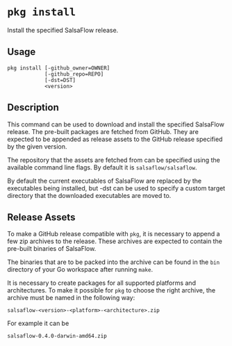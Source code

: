 # `pkg install` #

Install the specified SalsaFlow release.

## Usage ##

```
pkg install [-github_owner=OWNER]
            [-github_repo=REPO]
            [-dst=DST]
            <version>
```

## Description ##

This command can be used to download and install the specified SalsaFlow release.
The pre-built packages are fetched from GitHub. They are expected to be appended
as release assets to the GitHub release specified by the given version.

The repository that the assets are fetched from can be specified using
the available command line flags. By default it is `salsaflow/salsaflow`.

By default the current executables of SalsaFlow are replaced by
the executables being installed, but -dst can be used to specify a custom
target directory that the downloaded executables are moved to.

## Release Assets ##

To make a GitHub release compatible with `pkg`, it is necessary to
append a few zip archives to the release. These archives are expected to
contain the pre-built binaries of SalsaFlow.

The binaries that are to be packed into the archive can be found in the
`bin` directory of your Go workspace after running `make`.

It is necessary to create packages for all supported platforms and architectures.
To make it possible for `pkg` to choose the right archive, the archive must
be named in the following way:

```
salsaflow-<version>-<platform>-<architecture>.zip
```

For example it can be

```
salsaflow-0.4.0-darwin-amd64.zip
```
